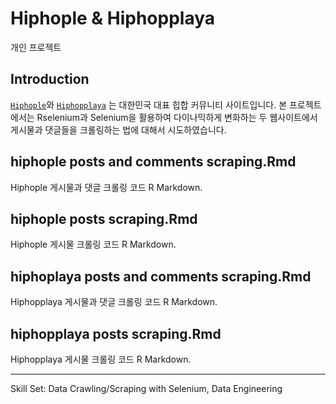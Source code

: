 # Hiphople & Hiphopplaya

개인 프로젝트

## Introduction

[`Hiphople`](http://hiphople.com/)와 [`Hiphopplaya`](https://hiphopplaya.com/) 는 대한민국 대표 힙합 커뮤니티 사이트입니다. 본 프로젝트에서는 Rselenium과 Selenium을 활용하여 다이나믹하게 변화하는 두 웹사이트에서 게시물과 댓글들을 크롤링하는 법에 대해서 시도하였습니다.

## hiphople posts and comments scraping.Rmd

Hiphople 게시물과 댓글 크롤링 코드 R Markdown.

## hiphople posts scraping.Rmd

Hiphople 게시물 크롤링 코드 R Markdown.

## hiphoplaya posts and comments scraping.Rmd

Hiphopplaya 게시물과 댓글 크롤링 코드 R Markdown.

## hiphopplaya posts scraping.Rmd

Hiphopplaya 게시물 크롤링 코드 R Markdown.

---------

Skill Set: Data Crawling/Scraping with Selenium, Data Engineering

